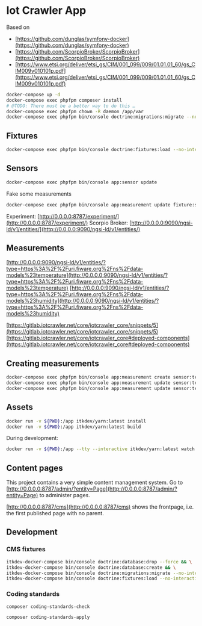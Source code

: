 # Iot Crawler App

Based on

* [https://github.com/dunglas/symfony-docker](https://github.com/dunglas/symfony-docker)
* [https://github.com/ScorpioBroker/ScorpioBroker](https://github.com/ScorpioBroker/ScorpioBroker)
* [https://www.etsi.org/deliver/etsi_gs/CIM/001_099/009/01.01.01_60/gs_CIM009v010101p.pdf](https://www.etsi.org/deliver/etsi_gs/CIM/001_099/009/01.01.01_60/gs_CIM009v010101p.pdf)

```sh
docker-compose up -d
docker-compose exec phpfpm composer install
# @TODO: There must be a better way to do this …
docker-compose exec phpfpm chown -R daemon /app/var
docker-compose exec phpfpm bin/console doctrine:migrations:migrate --no-interaction
```

## Fixtures

```sh
docker-compose exec phpfpm bin/console doctrine:fixtures:load --no-interaction
```

## Sensors

```sh
docker-compose exec phpfpm bin/console app:sensor update
```

Fake some measurements

```sh
docker-compose exec phpfpm bin/console app:measurement update fixture:sensor:001:temperature temperature 1
```

Experiment: [http://0.0.0.0:8787/experiment/](http://0.0.0.0:8787/experiment/)
Scorpio Broker: [http://0.0.0.0:9090/ngsi-ld/v1/entities/](http://0.0.0.0:9090/ngsi-ld/v1/entities/)

## Measurements

[http://0.0.0.0:9090/ngsi-ld/v1/entities/?type=https%3A%2F%2Furi.fiware.org%2Fns%2Fdata-models%23temperature](http://0.0.0.0:9090/ngsi-ld/v1/entities/?type=https%3A%2F%2Furi.fiware.org%2Fns%2Fdata-models%23temperature)
[http://0.0.0.0:9090/ngsi-ld/v1/entities/?type=https%3A%2F%2Furi.fiware.org%2Fns%2Fdata-models%23humidity](http://0.0.0.0:9090/ngsi-ld/v1/entities/?type=https%3A%2F%2Furi.fiware.org%2Fns%2Fdata-models%23humidity)

[https://gitlab.iotcrawler.net/core/iotcrawler_core/snippets/5](https://gitlab.iotcrawler.net/core/iotcrawler_core/snippets/5)
[https://gitlab.iotcrawler.net/core/iotcrawler_core#deployed-components](https://gitlab.iotcrawler.net/core/iotcrawler_core#deployed-components)

## Creating measurements

```sh
docker-compose exec phpfpm bin/console app:measurement create sensor:test087 temperature 42
docker-compose exec phpfpm bin/console app:measurement update sensor:test087 temperature 43
docker-compose exec phpfpm bin/console app:measurement update sensor:test087 temperature 40 --measured-at='-1 hour'
```

## Assets

```sh
docker run -v ${PWD}:/app itkdev/yarn:latest install
docker run -v ${PWD}:/app itkdev/yarn:latest build
```

During development:

```sh
docker run -v ${PWD}:/app --tty --interactive itkdev/yarn:latest watch
```

## Content pages

This project contains a very simple content management system. Go to
[http://0.0.0.0:8787/admin/?entity=Page](http://0.0.0.0:8787/admin/?entity=Page) to administer pages.

[http://0.0.0.0:8787/cms](http://0.0.0.0:8787/cms) shows the frontpage, i.e. the
first published page with no parent.

## Development

### CMS fixtures

```sh
itkdev-docker-compose bin/console doctrine:database:drop --force && \
itkdev-docker-compose bin/console doctrine:database:create && \
itkdev-docker-compose bin/console doctrine:migrations:migrate --no-interaction && \
itkdev-docker-compose bin/console doctrine:fixtures:load --no-interaction
```

### Coding standards

```sh
composer coding-standards-check
```

```sh
composer coding-standards-apply
```
